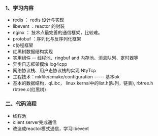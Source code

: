 ### 1、学习内容

- redis  ： redis 设计与实现
- libevent ：reactor 的封装
- nginx ： 技术点最完善的通信框架，比较难。
- protobuf ：序列化与反序列化框架
- c协程框架
- 红黑树数据结构实现
- 实用组件 -- 线程池、ringbuf and 内存池、消息队列、定时器等
- 异步日志框架模块 log4cpp
- 网络协议栈、用户态协议栈的实现 NtyTcp
- 工程技术：mkfile/cmake/configuration          ----- 基本ok 
-  基本的数据结构，qLibc， linux kernal中的list.h(队列，链表), rbtree.h rbtree.c(红黑树)

### 二、代码流程

- 线程池
- client server完成通信
- 改造成reactor模式通信，学习libevent
